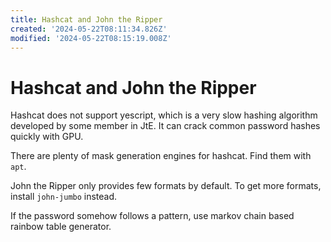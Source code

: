 ```yaml
---
title: Hashcat and John the Ripper
created: '2024-05-22T08:11:34.826Z'
modified: '2024-05-22T08:15:19.008Z'
---
```


# Hashcat and John the Ripper

Hashcat does not support yescript, which is a very slow hashing algorithm developed by some member in JtE. It can crack common password hashes quickly with GPU.

There are plenty of mask generation engines for hashcat. Find them with `apt`.

John the Ripper only provides few formats by default. To get more formats, install `john-jumbo` instead.

If the password somehow follows a pattern, use markov chain based rainbow table generator.
